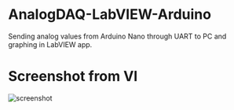 # AnalogDAQ-LabVIEW-Arduino
Sending analog values from Arduino Nano through UART to PC and graphing in LabVIEW app.

# Screenshot from VI
![screenshot](https://cloud.githubusercontent.com/assets/25552139/24294034/ef92d15a-1094-11e7-8dcb-a177e3f5995d.png)
